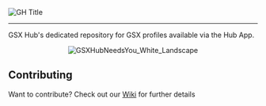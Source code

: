 ![GH Title](https://github.com/user-attachments/assets/b2b6d5f2-410a-4b62-8e73-5d6f8735b319)

---

GSX Hub's dedicated repository for GSX profiles available via the Hub App.

<p align="center">
  <img src="https://github.com/user-attachments/assets/9341a8e7-5480-44c7-bcbe-dff0f10ec614" alt="GSXHubNeedsYou_White_Landscape">
</p>

## Contributing

Want to contribute? Check out our [Wiki](https://gsx-hub.github.io/docs/) for further details
